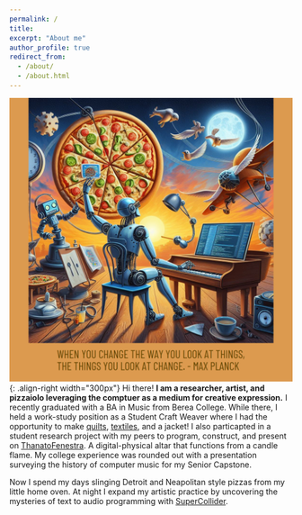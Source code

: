 ```yaml
---
permalink: /
title: 
excerpt: "About me"
author_profile: true
redirect_from: 
  - /about/
  - /about.html
---
```


![Illustration of robot reaching for pizza while play piano and programming a computer](/images/homepage_img_robot_max_planck.png){: .align-right width="300px"}
Hi there! **I am a researcher, artist, and pizzaiolo leveraging the comptuer as a medium for creative expression.** I recently graduated with a BA in Music from Berea College. While there, I held a work-study position as a Student Craft Weaver where I had the opportunity to make [quilts](https://www.bcloghousecrafts.com/student-craft-garden-sampler-quilted-tapestry.html), [textiles](https://www.bcloghousecrafts.com/student-craft/weaving/), and a jacket! I also particapted in a student research project with my peers to program, construct, and present on [ThanatoFenestra](https://isam2022.hemi-makers.org/wp-content/uploads/sites/3/2022/10/119..pdf). A digital-physical altar that functions from a candle flame. My college experience was rounded out with a presentation surveying the history of computer music for my Senior Capstone. 

Now I spend my days slinging Detroit and Neapolitan style pizzas from my little home oven. At night I expand my artistic practice by uncovering the mysteries of text to audio programming with [SuperCollider](https://supercollider.github.io/).



